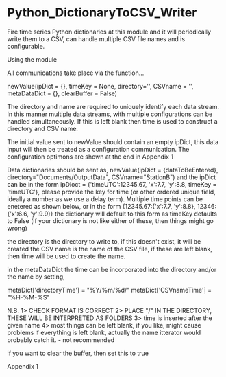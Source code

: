 # Python_DictionaryToCSV_Writer
Fire time series Python dictionaries at this module and it will periodically write them to a CSV, can handle multiple CSV file names and is configurable.

Using the module

All communications take place via the function...

  newValue(ipDict = {}, timeKey = None, directory='', CSVname = '', 
                 metaDataDict = {}, clearBuffer = False)

The directory and name are required to uniquely identify each data stream. In this manner
multiple data streams, with multiple configurations can be handled simultaneously. If
this is left blank then time is used to construct a directory and CSV name.

The initial value sent to newValue should contain an empty ipDict, this data
input will then be treated as a configuration communication. The configuration
optimons are shown at the end in Appendix 1
        
Data dictionaries should be sent as,
newValue(ipDict = {dataToBeEntered}, directory="Documents/OutputData", CSVname="StationB") 
and the ipDict can be in the form 
ipDioct = {'timeUTC':12345.67, 'x':7.7, 'y':8.8, timeKey = 'timeUTC'}, 
please provide the key for time (or other ordered unique field, 
ideally a number as we use a delay term).
Multiple time points can be enetered as shown below,
or in the form {12345.67:{'x':7.7, 'y':8.8}, 12346:{'x':6.6, 'y':9.9}}
the dictionary will default to this form as timeKey defaults to False
(if your dictionary is not like either of these, then things might go wrong)
        
the directory is the directory to write to, if this doesn't exist, it will be created
the CSV name is the name of the CSV file, if these are left blank, then
time will be used to create the name.
        
in the metaDataDict the time can be incorporated into the directory 
and/or the name by setting,
        
metaDict['directoryTime'] = "%Y/%m/%d/" 
metaDict['CSVnameTime'] = "%H-%M-%S"  
        
N.B. 1> CHECK FORMAT IS CORRECT
	2> PLACE "/" IN THE DIRECTORY, THESE WILL BE INTERPRETED AS FOLDERS
	3> time is inserted after the given name
	4> most things can be left blank, if you like, might cause problems
	if everything is left blank, actually the name itterator would 
	probably catch it. - not recommended

if you want to clear the buffer, then set this to true

Appendix 1

